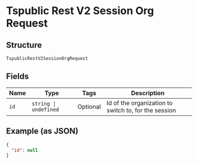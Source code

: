 
# Tspublic Rest V2 Session Org Request

## Structure

`TspublicRestV2SessionOrgRequest`

## Fields

| Name | Type | Tags | Description |
|  --- | --- | --- | --- |
| `id` | `string \| undefined` | Optional | Id of the organization to switch to, for the session |

## Example (as JSON)

```json
{
  "id": null
}
```

